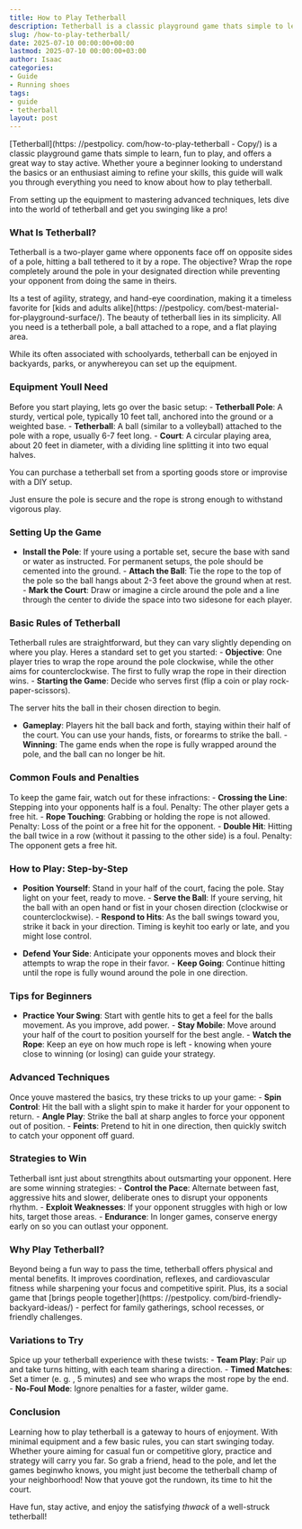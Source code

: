 ```yaml
---
title: How to Play Tetherball
description: Tetherball is a classic playground game thats simple to learn, fun to play, and offers a great way to stay active. Whether youre a beginner looking to...
slug: /how-to-play-tetherball/
date: 2025-07-10 00:00:00+00:00
lastmod: 2025-07-10 00:00:00+03:00
author: Isaac
categories:
- Guide
- Running shoes
tags:
- guide
- tetherball
layout: post
---
```


[Tetherball](https: //pestpolicy. com/how-to-play-tetherball - Copy/) is a classic playground game thats simple to learn, fun to play, and offers a great way to stay active. Whether youre a beginner looking to understand the basics or an enthusiast aiming to refine your skills, this guide will walk you through everything you need to know about how to play tetherball.

From setting up the equipment to mastering advanced techniques, lets dive into the world of tetherball and get you swinging like a pro!

###  What Is Tetherball?

Tetherball is a two-player game where opponents face off on opposite sides of a pole, hitting a ball tethered to it by a rope. The objective? Wrap the rope completely around the pole in your designated direction while preventing your opponent from doing the same in theirs.

Its a test of agility, strategy, and hand-eye coordination, making it a timeless favorite for [kids and adults alike](https: //pestpolicy. com/best-material-for-playground-surface/). The beauty of tetherball lies in its simplicity. All you need is a tetherball pole, a ball attached to a rope, and a flat playing area.

While its often associated with schoolyards, tetherball can be enjoyed in backyards, parks, or anywhereyou can set up the equipment.

###  Equipment Youll Need

Before you start playing, lets go over the basic setup: - **Tetherball Pole**: A sturdy, vertical pole, typically 10 feet tall, anchored into the ground or a weighted base. - **Tetherball**: A ball (similar to a volleyball) attached to the pole with a rope, usually 6-7 feet long. - **Court**: A circular playing area, about 20 feet in diameter, with a dividing line splitting it into two equal halves.

You can purchase a tetherball set from a sporting goods store or improvise with a DIY setup.

Just ensure the pole is secure and the rope is strong enough to withstand vigorous play.

###  Setting Up the Game

- **Install the Pole**: If youre using a portable set, secure the base with sand or water as instructed. For permanent setups, the pole should be cemented into the ground. - **Attach the Ball**: Tie the rope to the top of the pole so the ball hangs about 2-3 feet above the ground when at rest. - **Mark the Court**: Draw or imagine a circle around the pole and a line through the center to divide the space into two sidesone for each player.

###  Basic Rules of Tetherball

Tetherball rules are straightforward, but they can vary slightly depending on where you play. Heres a standard set to get you started: - **Objective**: One player tries to wrap the rope around the pole clockwise, while the other aims for counterclockwise. The first to fully wrap the rope in their direction wins. - **Starting the Game**: Decide who serves first (flip a coin or play rock-paper-scissors).

The server hits the ball in their chosen direction to begin.

- **Gameplay**: Players hit the ball back and forth, staying within their half of the court. You can use your hands, fists, or forearms to strike the ball. - **Winning**: The game ends when the rope is fully wrapped around the pole, and the ball can no longer be hit.

###  Common Fouls and Penalties

To keep the game fair, watch out for these infractions: - **Crossing the Line**: Stepping into your opponents half is a foul. Penalty: The other player gets a free hit. - **Rope Touching**: Grabbing or holding the rope is not allowed. Penalty: Loss of the point or a free hit for the opponent. - **Double Hit**: Hitting the ball twice in a row (without it passing to the other side) is a foul. Penalty: The opponent gets a free hit.

###  How to Play: Step-by-Step

- **Position Yourself**: Stand in your half of the court, facing the pole. Stay light on your feet, ready to move. - **Serve the Ball**: If youre serving, hit the ball with an open hand or fist in your chosen direction (clockwise or counterclockwise). - **Respond to Hits**: As the ball swings toward you, strike it back in your direction. Timing is keyhit too early or late, and you might lose control.

- **Defend Your Side**: Anticipate your opponents moves and block their attempts to wrap the rope in their favor. - **Keep Going**: Continue hitting until the rope is fully wound around the pole in one direction.

###  Tips for Beginners

- **Practice Your Swing**: Start with gentle hits to get a feel for the balls movement. As you improve, add power. - **Stay Mobile**: Move around your half of the court to position yourself for the best angle. - **Watch the Rope**: Keep an eye on how much rope is left - knowing when youre close to winning (or losing) can guide your strategy.

###  Advanced Techniques

Once youve mastered the basics, try these tricks to up your game: - **Spin Control**: Hit the ball with a slight spin to make it harder for your opponent to return. - **Angle Play**: Strike the ball at sharp angles to force your opponent out of position. - **Feints**: Pretend to hit in one direction, then quickly switch to catch your opponent off guard.

###  Strategies to Win

Tetherball isnt just about strengthits about outsmarting your opponent. Here are some winning strategies: - **Control the Pace**: Alternate between fast, aggressive hits and slower, deliberate ones to disrupt your opponents rhythm. - **Exploit Weaknesses**: If your opponent struggles with high or low hits, target those areas. - **Endurance**: In longer games, conserve energy early on so you can outlast your opponent.

###  Why Play Tetherball?

Beyond being a fun way to pass the time, tetherball offers physical and mental benefits. It improves coordination, reflexes, and cardiovascular fitness while sharpening your focus and competitive spirit. Plus, its a social game that [brings people together](https: //pestpolicy. com/bird-friendly-backyard-ideas/) - perfect for family gatherings, school recesses, or friendly challenges.

###  Variations to Try

Spice up your tetherball experience with these twists: - **Team Play**: Pair up and take turns hitting, with each team sharing a direction. - **Timed Matches**: Set a timer (e. g. , 5 minutes) and see who wraps the most rope by the end. - **No-Foul Mode**: Ignore penalties for a faster, wilder game.

###  Conclusion

Learning how to play tetherball is a gateway to hours of enjoyment. With minimal equipment and a few basic rules, you can start swinging today. Whether youre aiming for casual fun or competitive glory, practice and strategy will carry you far. So grab a friend, head to the pole, and let the games beginwho knows, you might just become the tetherball champ of your neighborhood! Now that youve got the rundown, its time to hit the court.

Have fun, stay active, and enjoy the satisfying *thwack* of a well-struck tetherball!
